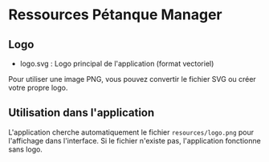 # Ressources Pétanque Manager

## Logo
- logo.svg : Logo principal de l'application (format vectoriel)

Pour utiliser une image PNG, vous pouvez convertir le fichier SVG ou créer votre propre logo.

## Utilisation dans l'application
L'application cherche automatiquement le fichier `resources/logo.png` pour l'affichage dans l'interface.
Si le fichier n'existe pas, l'application fonctionne sans logo.
